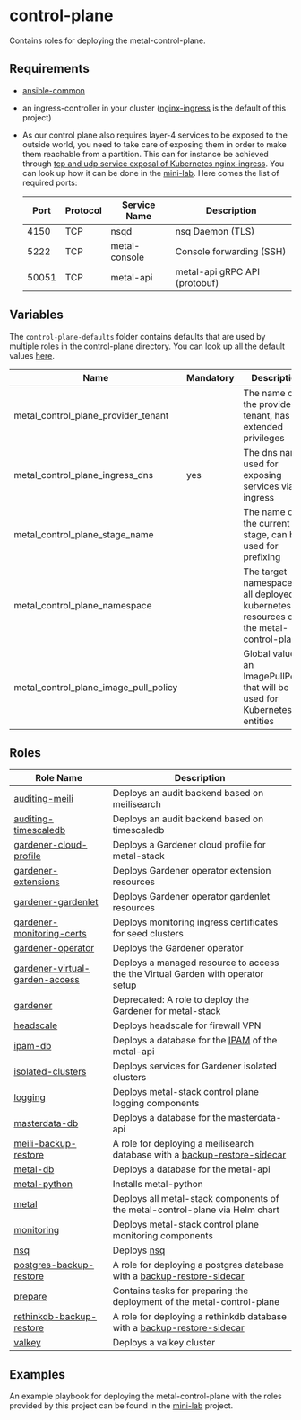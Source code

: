 # control-plane

Contains roles for deploying the metal-control-plane.

## Requirements

- [ansible-common](https://github.com/metal-stack/ansible-common)
- an ingress-controller in your cluster ([nginx-ingress](https://github.com/kubernetes/ingress-nginx) is the default of this project)
- As our control plane also requires layer-4 services to be exposed to the outside world, you need to take care of exposing them in order to make them reachable from a partition. This can for instance be achieved through [tcp and udp service exposal of Kubernetes nginx-ingress](https://kubernetes.github.io/ingress-nginx/user-guide/exposing-tcp-udp-services/). You can look up how it can be done in the [mini-lab](https://github.com/metal-stack/mini-lab). Here comes the list of required ports:

    | Port  | Protocol | Service Name  | Description                   |
    | ----- | -------- | ------------- | ----------------------------- |
    | 4150  | TCP      | nsqd          | nsq Daemon (TLS)              |
    | 5222  | TCP      | metal-console | Console forwarding (SSH)      |
    | 50051 | TCP      | metal-api     | metal-api gRPC API (protobuf) |

## Variables

The `control-plane-defaults` folder contains defaults that are used by multiple roles in the control-plane directory. You can look up all the default values [here](control-plane-defaults/main.yaml).

| Name                                  | Mandatory | Description                                                                                         |
| ------------------------------------- | --------- | --------------------------------------------------------------------------------------------------- |
| metal_control_plane_provider_tenant   |           | The name of the provider tenant, has extended privileges                                            |
| metal_control_plane_ingress_dns       | yes       | The dns name used for exposing services via ingress                                                 |
| metal_control_plane_stage_name        |           | The name of the current stage, can be used for prefixing                                            |
| metal_control_plane_namespace         |           | The target namespace of all deployed kubernetes resources of the metal-control-plane                |
| metal_control_plane_image_pull_policy |           | Global value for an ImagePullPolicy that will be used for Kubernetes entities                       |

## Roles

| Role Name                                                              | Description                                                                                                                        |
| ---------------------------------------------------------------------- | ---------------------------------------------------------------------------------------------------------------------------------- |
| [auditing-meili](roles/auditing-meili)                                 | Deploys an audit backend based on meilisearch                                                                                      |
| [auditing-timescaledb](roles/auditing-timescaledb)                     | Deploys an audit backend based on timescaledb                                                                                      |
| [gardener-cloud-profile](roles/gardener-cloud-profile)                 | Deploys a Gardener cloud profile for metal-stack                                                                                   |
| [gardener-extensions](roles/gardener-extensions)                       | Deploys Gardener operator extension resources                                                                                      |
| [gardener-gardenlet](roles/gardener-gardenlet)                         | Deploys Gardener operator gardenlet resources                                                                                      |
| [gardener-monitoring-certs](roles/gardener-monitoring-certs)           | Deploys monitoring ingress certificates for seed clusters                                                                          |
| [gardener-operator](roles/gardener-operator)                           | Deploys the Gardener operator                                                                                                      |
| [gardener-virtual-garden-access](roles/gardener-virtual-garden-access) | Deploys a managed resource to access the the Virtual Garden with operator setup                                                    |
| [gardener](roles/gardener)                                             | Deprecated: A role to deploy the Gardener for metal-stack                                                                          |
| [headscale](roles/headscale)                                           | Deploys headscale for firewall VPN                                                                                                 |
| [ipam-db](roles/ipam-db)                                               | Deploys a database for the [IPAM](https://github.com/metal-stack/go-ipam) of the metal-api                                         |
| [isolated-clusters](roles/isolated-clusters)                           | Deploys services for Gardener isolated clusters                                                                                    |
| [logging](roles/logging)                                               | Deploys metal-stack control plane logging components                                                                               |
| [masterdata-db](roles/masterdata-db)                                   | Deploys a database for the masterdata-api                                                                                          |
| [meili-backup-restore](roles/meili-backup-restore)                     | A role for deploying a meilisearch database with a [backup-restore-sidecar](https://github.com/metal-stack/backup-restore-sidecar) |
| [metal-db](roles/metal-db)                                             | Deploys a database for the metal-api                                                                                               |
| [metal-python](roles/metal-python)                                     | Installs metal-python                                                                                                              |
| [metal](roles/metal)                                                   | Deploys all metal-stack components of the metal-control-plane via Helm chart                                                       |
| [monitoring](roles/monitoring)                                         | Deploys metal-stack control plane monitoring components                                                                            |
| [nsq](roles/nsq)                                                       | Deploys [nsq](https://nsq.io/)                                                                                                     |
| [postgres-backup-restore](roles/postgres-backup-restore)               | A role for deploying a postgres database with a [backup-restore-sidecar](https://github.com/metal-stack/backup-restore-sidecar)    |
| [prepare](roles/prepare)                                               | Contains tasks for preparing the deployment of the metal-control-plane                                                             |
| [rethinkdb-backup-restore](roles/rethinkdb-backup-restore)             | A role for deploying a rethinkdb database with a [backup-restore-sidecar](https://github.com/metal-stack/backup-restore-sidecar)   |
| [valkey](roles/valkey)                                                 | Deploys a valkey cluster                                                                                                           |

## Examples

An example playbook for deploying the metal-control-plane with the roles provided by this project can be found in the [mini-lab](https://github.com/metal-stack/mini-lab) project.

